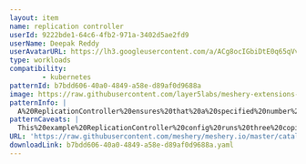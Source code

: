 ```yaml
---
layout: item
name: replication controller
userId: 9222bde1-64c6-4fb2-971a-3402d5ae2fd9
userName: Deepak Reddy
userAvatarURL: https://lh3.googleusercontent.com/a/ACg8ocIGbiDtE0q65qVvAUdzHw8Qky81rM0kSAknIqbgysfDCw=s96-c
type: workloads
compatibility: 
        - kubernetes
patternId: b7bdd606-40a0-4849-a58e-d89af0d9688a
image: https://raw.githubusercontent.com/layer5labs/meshery-extensions-packages/master/action-assets/design-assets/b7bdd606-40a0-4849-a58e-d89af0d9688a-light.png,https://raw.githubusercontent.com/layer5labs/meshery-extensions-packages/master/action-assets/design-assets/b7bdd606-40a0-4849-a58e-d89af0d9688a-dark.png
patternInfo: |
  A%20ReplicationController%20ensures%20that%20a%20specified%20number%20of%20pod%20replicas%20are%20running%20at%20any%20one%20time.%20In%20other%20words%2C%20a%20ReplicationController%20makes%20sure%20that%20a%20pod%20or%20a%20homogeneous%20set%20of%20pods%20is%20always%20up%20and%20available.%20%20%0A%20%20%20%20%20%20%20%20%20%20%20%20%20%20%20%20%20%20%20%20%20%20%20%20%20%20%20%20%20%20%20%0AIf%20there%20are%20too%20many%20pods%2C%20the%20ReplicationController%20terminates%20the%20extra%20pods.%20If%20there%20are%20too%20few%2C%20the%20ReplicationController%20starts%20more%20pods.%20Unlike%20manually%20created%20pods%2C%20the%20pods%20maintained%20by%20a%20ReplicationController%20are%20automatically%20replaced%20if%20they%20fail%2C%20are%20deleted%2C%20or%20are%20terminated.%20For%20example%2C%20your%20pods%20are%20re-created%20on%20a%20node%20after%20disruptive%20maintenance%20such%20as%20a%20kernel%20upgrade.%20For%20this%20reason%2C%20you%20should%20use%20a%20ReplicationController%20even%20if%20your%20application%20requires%20only%20a%20single%20pod.%20A%20ReplicationController%20is%20similar%20to%20a%20process%20supervisor%2C%20but%20instead%20of%20supervising%20individual%20processes%20on%20a%20single%20node%2C%20the%20ReplicationController%20supervises%20multiple%20pods%20across%20multiple%20nodes.
patternCaveats: |
  This%20example%20ReplicationController%20config%20runs%20three%20copies%20of%20the%20nginx%20web%20server.%20u%20can%20add%20deployments%20%2C%20config%20maps%20%2C%20services%20to%20this%20design%20as%20per%20requirements%20.
URL: 'https://raw.githubusercontent.com/meshery/meshery.io/master/catalog/b7bdd606-40a0-4849-a58e-d89af0d9688a.yaml'
downloadLink: b7bdd606-40a0-4849-a58e-d89af0d9688a.yaml
---
```

